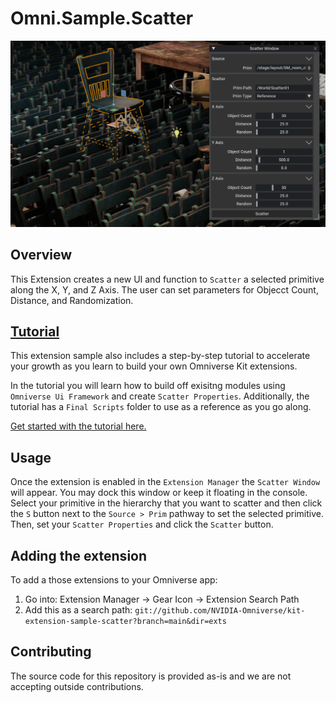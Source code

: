 # Omni.Sample.Scatter

![](https://github.com/NVIDIA-Omniverse/kit-extension-sample-scatter/raw/main/exts/omni.example.ui_scatter_tool/data/preview.png)
​
## Overview

This Extension creates a new UI and function to `Scatter` a selected primitive along the X, Y, and Z Axis. The user can set parameters for Objecct Count, Distance, and Randomization. 
​
## [Tutorial](https://github.com/NVIDIA-Omniverse/kit-extension-sample-scatter/blob/main/exts/omni.example.ui_scatter_tool/Tutorial/Scatter_Tool_Guide.md)

This extension sample also includes a step-by-step tutorial to accelerate your growth as you learn to build your own Omniverse Kit extensions. 

In the tutorial you will learn how to build off exisitng modules using `Omniverse Ui Framework` and create `Scatter Properties`. Additionally, the tutorial has a `Final Scripts` folder to use as a reference as you go along. 

​[Get started with the tutorial here.](https://github.com/NVIDIA-Omniverse/kit-extension-sample-scatter/blob/main/exts/omni.example.ui_scatter_tool/Tutorial/Scatter_Tool_Guide.md)

## Usage

Once the extension is enabled in the `Extension Manager` the `Scatter Window` will appear. You may dock this window or keep it floating in the console. Select your primitive in the hierarchy that you want to scatter and then click the `S` button next to the `Source > Prim` pathway to set the selected primitive. Then, set your `Scatter Properties` and click the `Scatter` button.

## Adding the extension

To add a those extensions to your Omniverse app:
1. Go into: Extension Manager -> Gear Icon -> Extension Search Path
2. Add this as a search path: `git://github.com/NVIDIA-Omniverse/kit-extension-sample-scatter?branch=main&dir=exts`


## Contributing
The source code for this repository is provided as-is and we are not accepting outside contributions.